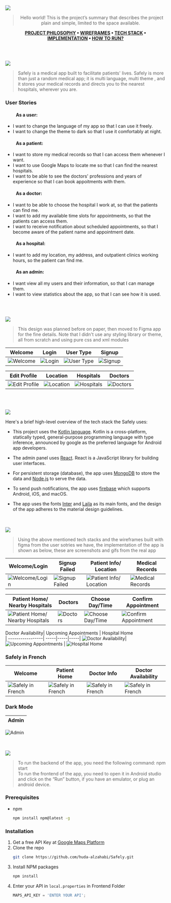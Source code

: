 <img src="./readme/title1.svg"/>

<div align="center">

> Hello world! This is the project’s summary that describes the project plain and simple, limited to the space available.  

**[PROJECT PHILOSOPHY](https://github.com/huda-alzahabi/Safely#project-philosophy) • [WIREFRAMES](https://github.com/huda-alzahabi/Safely#wireframes) • [TECH STACK](https://github.com/huda-alzahabi/Safely#tech-stack) • [IMPLEMENTATION](https://github.com/huda-alzahabi/Safely#implementation) • [HOW TO RUN?](https://github.com/huda-alzahabi/Safely#how-to-run)**

</div>

<br><br>


<img id="project-philosophy" src="./readme/title2.svg"/>

> Safely is a medical app built to facilitate patients' lives. Safely is more than just a random medical app; it is multi language, multi theme , and it stores your medical records and directs you to the nearest hospitals, wherever you are.

### User Stories

#### &nbsp; &nbsp; &nbsp; &nbsp; &nbsp;  As a user: 

- I want to change the language of my app so that I can use it freely.
- I want to change the theme to dark so that I use it comfortably at night.


#### &nbsp; &nbsp; &nbsp; &nbsp; &nbsp;  As a patient: 

- I want to store my medical records so that I can access them whenever I want.
- I want to use Google Maps to locate me so that I can find the nearest hospitals.
- I want to be able to see the doctors' professions and years of experience so that I can book appoitments with them.

#### &nbsp; &nbsp; &nbsp; &nbsp; &nbsp;  As a doctor: 

- I want to be able to choose the hospital I work at, so that the patients can find me.
- I want to add my available time slots for appointments, so that the patients can access them.
- I want to receive notification about scheduled appointments, so that I become aware of the patient name and appointment date.

#### &nbsp; &nbsp; &nbsp; &nbsp; &nbsp;  As a hospital: 

- I want to add my location, my address, and outpatient clinics working hours, so the patient can find me.

#### &nbsp; &nbsp; &nbsp; &nbsp; &nbsp;  As an admin: 

- I want view all my users and their information, so that I can manage them.
- I want to view statistics about the app, so that I can see how it is used.


<br><br>

<img id="wireframes" src="./readme/title3.svg"/>

> This design was planned before on paper, then moved to Figma app for the fine details.
Note that I didn't use any styling library or theme, all from scratch and using pure css and xml modules

| Welcome |  Login   | User Type  | Signup  |
| ------- |  ------- | -------    |-------  |
| ![Welcome](readme/figma_welcome.png)| ![Login](readme/figma_login.png) | ![User Type](readme/figma_usertype.png) | ![Signup](readme/figma_signup.png) |

|Edit Profile | Location |  Hospitals   | Doctors  | 
| --------- | ------- |  ------- | -------    |
| ![Edit Profile](readme/edit_profile.png)| ![Location](readme/figma_location.png)| ![Hospitals](readme/figma_hospitals.png) | ![Doctors](readme/figma_doctors.png) | 


<br><br>

<img id="tech-stack" src="./readme/title4.svg"/>

Here's a brief high-level overview of the tech stack the Safely uses:

- This project uses the [Kotlin language](https://kotlinlang.org/docs/home.html). Kotlin is a cross-platform, statically typed, general-purpose programming language with type inference, announced by google as the preferred language for Android app developers.

- The admin panel uses [React](https://reactjs.org/). React is a JavaScript library for building user interfaces.

- For persistent storage (database), the app uses [MongoDB](https://www.mongodb.com/atlas/database) to store the data and [Node.js](https://nodejs.org/en/) to serve the data.

- To send push notifications, the app uses [firebase](https://firebase.google.com/docs) which supports Android, iOS, and macOS.

- The app uses the fonts [Inter](https://fonts.google.com/specimen/Inter) and [Laila](https://fonts.google.com/?query=Laila) as its main fonts, and the design of the app adheres to the material design guidelines.


<br><br>
<img id="implementation" src="./readme/title5.svg"/>

> Using the above mentioned tech stacks and the wireframes built with figma from the user sotries we have, the implementation of the app is shown as below, these are screenshots and gifs from the real app

| Welcome/Login  | Signup Failed  | Patient Info/ Location| Medical Records
| -----------------| -----|-----|-----|
| ![Welcome/Login](readme/login_signup.gif) | ![Signup Failed](readme/email_in_use.gif) | ![Patient Info/ Location](readme/patient_info.gif) | ![Medical Records](readme/medical_records.gif) |

Patient Home/ Nearby Hospitals| Doctors  | Choose Day/Time   | Confirm Appointment|
| -----------------| -----|-----|-----|
![Patient Home/ Nearby Hospitals](readme/patient.gif)| ![Doctors](readme/doctor.gif) | ![Choose Day/Time](readme/date_time.gif) | ![Confirm Appointment](readme/confirm_appointment.gif) |

Doctor Availability| Upcoming Appointments  | Hospital Home  
| -----------------| -----|-----|-----|
![Doctor Availability](readme/availability.gif)| ![Upcoming Appointments](readme/appointments.gif) | ![Hospital Home](readme/hospital.jpg) 

### Safely in French

Welcome | Patient Home |Doctor Info | Doctor Availability |
| -----------------| -----------------| -----------------| -----------------|
![Safely in French](readme/fr1.jpg)|![Safely in French](readme/fr2.jpg)|![Safely in French](readme/fr3.jpg)|![Safely in French](readme/fr4.jpg)

### Dark Mode


Admin|
| -----------------|
![Admin](readme/admin.gif)

<br><br>
<img id="how-to-run" src="./readme/title6.svg"/>


> To run the backend of the app, you need the following command:
      npm start    
> To run the frontend of the app, you need to open it in Android studio and click on the “Run” button, if you have an emulator, or plug an android device.

### Prerequisites

* npm
  ```sh
  npm install npm@latest -g
  ```

### Installation

1. Get a free API Key at [Google Maps Platform](https://developers.google.com/maps)
2. Clone the repo
   ```sh
   git clone https://github.com/huda-alzahabi/Safely.git
   ```
3. Install NPM packages
   ```sh
   npm install
   ```
4. Enter your API in `local.properties` in Frontend Folder 
   ```js
   MAPS_API_KEY = 'ENTER YOUR API';
   ```


